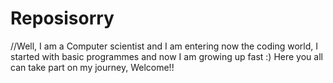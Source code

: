 # Reposisorry
//Well, I am a Computer scientist and I am entering now the coding world, I started with basic programmes and now I am growing up fast :)
Here you all can take part on my journey, Welcome!!
